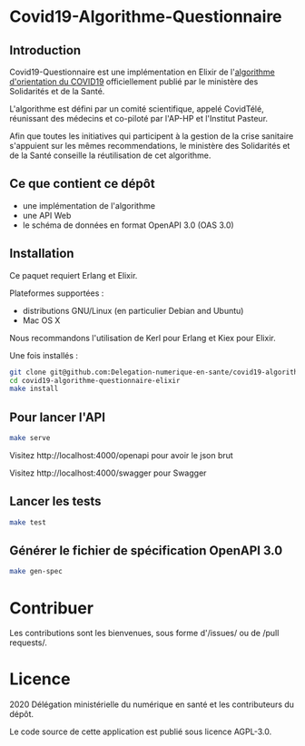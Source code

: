 # Covid19-Algorithme-Questionnaire

## Introduction

Covid19-Questionnaire est une implémentation en Elixir de l'[algorithme d'orientation du COVID19](https://github.com/Delegation-numerique-en-sante/covid19-algorithme-questionnaire) officiellement publié par le ministère des Solidarités et de la Santé.

L'algorithme est défini par un comité scientifique, appelé CovidTélé, réunissant des médecins et co-piloté par l'AP-HP et l'Institut Pasteur.

Afin que toutes les initiatives qui participent à la gestion de la crise sanitaire s'appuient sur les mêmes recommendations, le ministère des Solidarités et de la Santé conseille la réutilisation de cet algorithme.

## Ce que contient ce dépôt

- une implémentation de l'algorithme
- une API Web
- le schéma de données en format OpenAPI 3.0 (OAS 3.0)

## Installation

Ce paquet requiert Erlang et Elixir.

Plateformes supportées :

- distributions GNU/Linux (en particulier Debian and Ubuntu)
- Mac OS X

Nous recommandons l'utilisation de Kerl pour Erlang et Kiex pour Elixir.

Une fois installés :

```sh
git clone git@github.com:Delegation-numerique-en-sante/covid19-algorithme-questionnaire-elixir.git
cd covid19-algorithme-questionnaire-elixir
make install
```

## Pour lancer l'API

```sh
make serve
```

Visitez http://localhost:4000/openapi pour avoir le json brut

Visitez http://localhost:4000/swagger pour Swagger

## Lancer les tests

```sh
make test
```

## Générer le fichier de spécification OpenAPI 3.0

```sh
make gen-spec
```

# Contribuer

Les contributions sont les bienvenues, sous forme d'/issues/ ou de /pull
requests/.

# Licence

2020 Délégation ministérielle du numérique en santé et les contributeurs du dépôt.

Le code source de cette application est publié sous licence AGPL-3.0.
